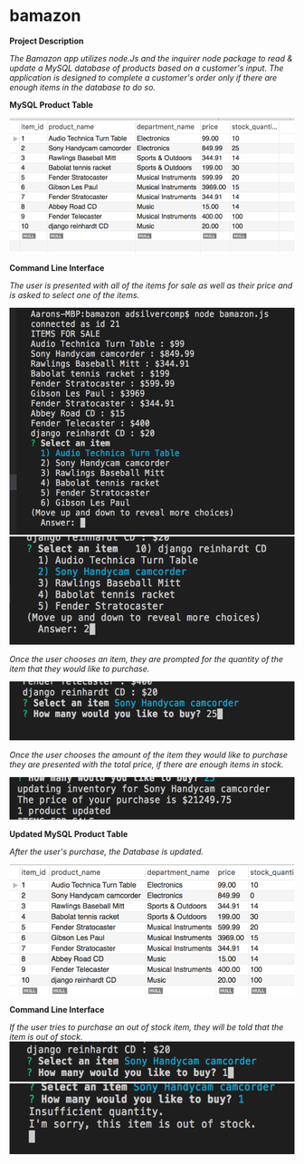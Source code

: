 # bamazon

**Project Description**

*The Bamazon app utilizes node.Js and the inquirer node package to read & update  a MySQL database of products based on a customer's input.*
*The application is designed to complete a customer's order only if there are enough items in the database to do so.*





**MySQL Product Table**

![Image 1 of Product Table](images/productTable1.png)



**Command Line Interface**

*The user is presented with all of the items for sale as well as their price and is asked to select one of the items.*

![Image 1 of initial User Prompt](images/commandLine1.png)
![Image 2 of initial User Prompt](images/commandLine2.png)

*Once the user chooses an item, they are prompted for the quantity of the item that they would like to purchase.*

![Image of second user prompt](images/commandLine3.png)

*Once the user chooses the amount of the item they would like to purchase they are presented with the total price, if there are enough items in stock.*

![Image of command line displaying the total price](images/commandLine4.png)





**Updated MySQL Product Table**

*After the user's purchase, the Database is updated.*

![image 2 of Product Table](images/productTable2.png)





**Command Line Interface**

*If the user tries to purchase an out of stock item, they will be told that the item is out of stock.*
![Out of stock image 1](images/commandLine5.png)
![Out of stock image 2](images/commandLine6.png)
